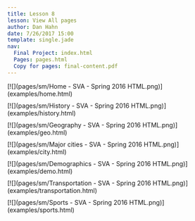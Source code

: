 ```yaml
---
title: Lesson 8
lesson: View All pages
author: Dan Hahn
date: 7/26/2017 15:00
template: single.jade
nav:
  Final Project: index.html
  Pages: pages.html
  Copy for pages: final-content.pdf
---
```


<div style="display:flex;flex-wrap: wrap;">
	<div style="margin-right: 10px;margin-bottom: 10px;">[![](pages/sm/Home - SVA - Spring 2016 HTML.png)](examples/home.html)</div>
	<div style="margin-right: 10px;margin-bottom: 10px;">[![](pages/sm/History - SVA - Spring 2016 HTML.png)](examples/history.html)</div>
	<div style="margin-right: 10px;margin-bottom: 10px;">[![](pages/sm/Geography - SVA - Spring 2016 HTML.png)](examples/geo.html)</div>
	<div style="margin-right: 10px;margin-bottom: 10px;">[![](pages/sm/Major cities - SVA - Spring 2016 HTML.png)](examples/city.html)</div>
	<div style="margin-right: 10px;margin-bottom: 10px;">[![](pages/sm/Demographics - SVA - Spring 2016 HTML.png)](examples/demo.html)</div>
	<div style="margin-right: 10px;margin-bottom: 10px;">[![](pages/sm/Transportation - SVA - Spring 2016 HTML.png)](examples/transportation.html)</div>
	<div style="margin-right: 10px;margin-bottom: 10px;">[![](pages/sm/Sports - SVA - Spring 2016 HTML.png)](examples/sports.html)</div>
</div>
